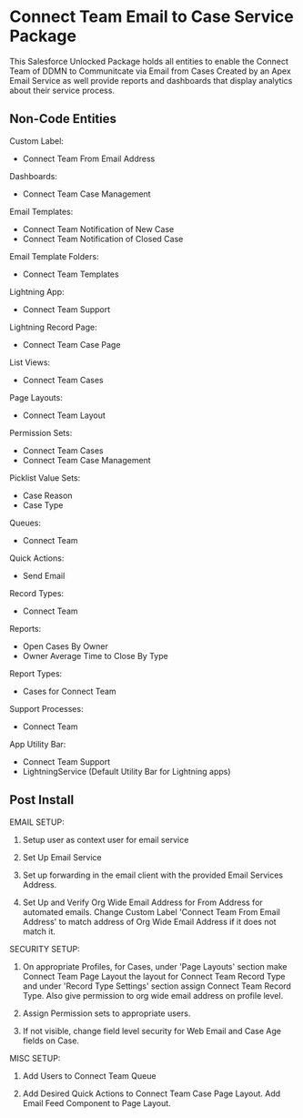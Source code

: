 # Connect Team Email to Case Service Package

This Salesforce Unlocked Package holds all entities to enable the Connect Team of DDMN to Communitcate via Email from Cases Created by an Apex Email Service as well provide reports and dashboards that display analytics about their service process.

## Non-Code Entities

Custom Label:
- Connect Team From Email Address

Dashboards:
- Connect Team Case Management

Email Templates:
- Connect Team Notification of New Case
- Connect Team Notification of Closed Case

Email Template Folders:
- Connect Team Templates

Lightning App:
- Connect Team Support

Lightning Record Page:
- Connect Team Case Page

List Views:
- Connect Team Cases

Page Layouts:
- Connect Team Layout

Permission Sets:
- Connect Team Cases
- Connect Team Case Management

Picklist Value Sets:
- Case Reason
- Case Type

Queues:
- Connect Team

Quick Actions:
- Send Email

Record Types:
- Connect Team

Reports:
- Open Cases By Owner
- Owner Average Time to Close By Type

Report Types:
- Cases for Connect Team

Support Processes:
- Connect Team

App Utility Bar:
- Connect Team Support
- LightningService (Default Utility Bar for Lightning apps)

## Post Install

EMAIL SETUP:

1) Setup user as context user for email service

2) Set Up Email Service

3) Set up forwarding in the email client with the provided Email Services Address.

4) Set Up and Verify Org Wide Email Address for From Address for automated emails. Change Custom Label 'Connect Team From Email Address' to match address of Org Wide Email Address if it does not match it.


SECURITY SETUP:

1) On appropriate Profiles, for Cases, under 'Page Layouts' section make Connect Team Page Layout the layout for Connect Team Record Type and under 'Record Type Settings' section assign Connect Team Record Type. Also give permission to org wide email address on profile level.

2) Assign Permission sets to appropriate users.  

3) If not visible, change field level security for Web Email and Case Age fields on Case.


MISC SETUP:

1) Add Users to Connect Team Queue

2) Add Desired Quick Actions to Connect Team Case Page Layout. Add Email Feed Component to Page Layout.
